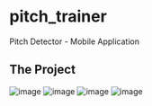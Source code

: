 # pitch_trainer

Pitch Detector - Mobile Application

## The Project
![image](https://github.com/user-attachments/assets/4e34c23e-f6df-46fd-bf3a-0b8207497f63)
![image](https://github.com/user-attachments/assets/540cc614-7327-4f0b-b7df-bd9d6d4b41a9)
![image](https://github.com/user-attachments/assets/bdf39eb6-76f3-402b-b62a-294534a304f8)
![image](https://github.com/user-attachments/assets/23578cad-cd0c-4221-a4a2-90ea06c63416)




